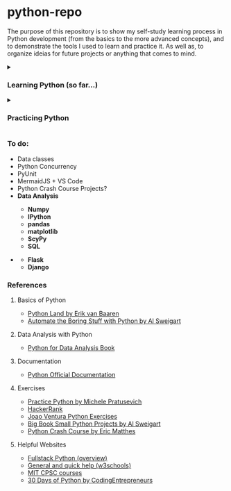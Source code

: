 
<h1> python-repo </h1>
<p>
    The purpose of this repository is to show my self-study learning process in Python development (from the basics to the more advanced concepts), and to demonstrate the tools I used to learn and practice it. As well as, to organize ideias for future projects or anything that comes to mind.
</p>

<details><summary><h3> Learning Python (so far...)</h3></summary>
    <details><summary><h4> basics </h4></summary>
        <ul>
            <li> installing Python3 </li>
            <li> setting up an IDE (Visual Studio Code) </li>
            <li> print() function
                <ul>
                    <li> f-string format </li>
                </ul>
            </li>
            <li> range() function </li>
            <li> basic datatypes (int, float, string, bool)
                <ul>
                    <li>string methods</li>
                </ul>
            </li>
            <li> conditionals (if, else, elif) </li>
            <li> loops (while, for)
                <ul>
                    <li> break, continue statements </li>
                    <li> nested loops </li>
                </ul>
            </li>    
            <li> function basics </li>
        <ul>
    </details>
    <details><summary><h4> data_types </h4></summary>
        <ul>
            <li> lists </li>
            <li> dictionary </li>
            <li> sets </li>
            <li> tuples </li>
            <li> comprehensions </li>
        </ul>
    </details>
    <details><summary><h4> iterator </h4></summary>
        <ul>
            <li> how it works in Python </li>
            <li> iterator vs iterable </li>
            <li> built-in iterators </li>
            <li> making your own iterator with __iter__method and __next__method </li>
            <li> range_func
                <ul>
                    <li> how it works? </li>
                    <li> practical uses </li>
                <ul>
            </li>
        </ul>
    </details>
    <details><summary><h4> function_adv </h4></summary>
        <ul>
            <li> advanced concepts 
                <ul>
                    <li> forced keyword arguments </li>
                    <li> wrapper function </li>
                    <li> lambda functions </li>
                </ul>
            </li>
        </ul>
    </details>
    <details><summary><h4> objects </h4></summary>
        <ul>
            <li> basics 
                <ul>
                    <li> "self" </li>
                    <li> constructors </li>
                    <li> methods </li>
                    <li> creating instances, invoking a class </li>
                </ul>
            </li>
            <li> inheritance
                <ul> 
                    <li> overriding (methods, constructors) </li>
                </ul>
            </li>
        </ul>
    </details>
    <details><summary><h4> modules </h4></summary>
        <ul>
            <li> importing lib, modules </li> 
            <li> package </li> 
        </ul>
    </details>
    <details><summary><h4> OS_interacion </h4></summary>
        <ul>
            <li> w/r files </li> 
            <li> move, delete, create, rename files </li> 
            <li> file permissions, users and groups, file types </li> 
        </ul>
    </details>
    <details><summary><h4> data_processing </h4></summary>
        <ul>
            <li> JSON </li>
            <li> YAML </li>
            <li> requests lib </li>
            <li> BeautifulSoup lib </li>
        </ul>
    </details>
    <details><summary><h4> plotting </h4></summary>
        <ul>
            <li> bokeh lib </li>
        </ul>
    </details>
    <details><summary><h4> exceptions </h4></summary>
        <ul>
            <li> try, except, else, finally </li>
            <li> raising/throwing exceptions </li>
        </ul>
    </details>
    <details><summary><h4> docstring </h4></summary>
        <ul>
            <li> what are docstrings? </li>
            <li> how to create and use it? </li>
        </ul>
    </details>
    <details><summary><h4> venv_packages </h4></summary>
        <ul>
            <li> venv, Pipenv </li>
            <li> pip  </li>
        </ul>
    </details>   
</details>    

<details><summary><h3>Practicing Python </h3></summary>
    <details><summary><h4> PracticePythonDotOrg </h4></summary>
        <ul>
            <li> All exercises done (39 exercises) 
                <ul>
                    <li> Covers all basic functionalities (with increasing difficulty)  </li>
                </ul>
            </li>
        </ul>
    </details>  
</details>

<h3> To do: </h3>
<ul>
    <li> Data classes </li>
    <li> Python Concurrency </li>
    <li> PyUnit </li>
    <li> MermaidJS + VS Code </li>
    <li> Python Crash Course Projects? </li>
    <li><b> Data Analysis
        <ul>
            <li> Numpy </li>
            <li> IPython </li>
            <li> pandas </li>
            <li> matplotlib </li>
            <li> ScyPy </li>
            <li> SQL </li>
        </ul> 
    </b></li>
    <li><b>
        <ul>
            <li> Flask </li>
            <li> Django </li>
        </ul> 
    </b></li>
</ul>

<h3> References </h3>

1. Basics of Python
    - [Python Land by Erik van Baaren](https://python.land)
    - [Automate the Boring Stuff with Python by Al Sweigart](https://automatetheboringstuff.com/)

2. Data Analysis with Python
    - [Python for Data Analysis Book](https://www.cin.ufpe.br/~embat/Python%20for%20Data%20Analysis.pdf)

3. Documentation
    - [Python Official Documentation](https://docs.python.org/3/tutorial/index.html)

4. Exercises
    - [Practice Python by Michele Pratusevich](https://www.practicepython.org/)
    - [HackerRank](https://www.hackerrank.com/domains/python)
    - [Joao Ventura Python Exercises](https://joaoventura.net/static/files/python_exercises_book.pdf)
    - [Big Book Small Python Projects by Al Sweigart](https://edu.anarcho-copy.org/Programming%20Languages/Python/BigBookSmallPythonProjects.pdf)
    - [Python Crash Course by Eric Matthes](http://bedford-computing.co.uk/learning/wp-content/uploads/2015/10/No.Starch.Python.Oct_.2015.ISBN_.1593276036.pdf)

5. Helpful Websites
    - [Fullstack Python (overview)](https://www.fullstackpython.com/table-of-contents.html)
    - [General and quick help (w3schools)](https://www.w3schools.com/python/)
    - [MIT CPSC courses](https://ocw.mit.edu/search/?l=Undergraduate&s=department_course_numbers.sort_coursenum&t=Computer%20Science)
    - [30 Days of Python by CodingEntrepreneurs](https://www.youtube.com/playlist?list=PLEsfXFp6DpzQjDBvhNy5YbaBx9j-ZsUe6 )
        


